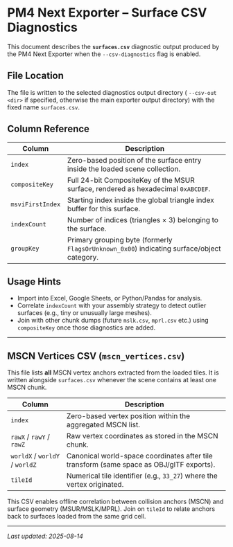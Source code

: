 # PM4 Next Exporter – Surface CSV Diagnostics

This document describes the **`surfaces.csv`** diagnostic output produced by the PM4 Next Exporter when the `--csv-diagnostics` flag is enabled.

## File Location
The file is written to the selected diagnostics output directory ( `--csv-out <dir>` if specified, otherwise the main exporter output directory) with the fixed name `surfaces.csv`.

## Column Reference
| Column | Description |
|--------|-------------|
| `index` | Zero-based position of the surface entry inside the loaded scene collection. |
| `compositeKey` | Full 24-bit CompositeKey of the MSUR surface, rendered as hexadecimal `0xABCDEF`. |
| `msviFirstIndex` | Starting index inside the global triangle index buffer for this surface. |
| `indexCount` | Number of indices (triangles × 3) belonging to the surface. |
| `groupKey` | Primary grouping byte (formerly `FlagsOrUnknown_0x00`) indicating surface/object category. |

## Usage Hints
* Import into Excel, Google Sheets, or Python/Pandas for analysis.
* Correlate `indexCount` with your assembly strategy to detect outlier surfaces (e.g., tiny or unusually large meshes).
* Join with other chunk dumps (future `mslk.csv`, `mprl.csv` etc.) using `compositeKey` once those diagnostics are added.

---
## MSCN Vertices CSV (`mscn_vertices.csv`)

This file lists **all** MSCN vertex anchors extracted from the loaded tiles.  It is written alongside `surfaces.csv` whenever the scene contains at least one MSCN chunk.

| Column | Description |
|--------|-------------|
| `index` | Zero-based vertex position within the aggregated MSCN list. |
| `rawX` / `rawY` / `rawZ` | Raw vertex coordinates as stored in the MSCN chunk. |
| `worldX` / `worldY` / `worldZ` | Canonical world-space coordinates after tile transform (same space as OBJ/glTF exports). |
| `tileId` | Numerical tile identifier (e.g., `33_27`) where the vertex originated. |

This CSV enables offline correlation between collision anchors (MSCN) and surface geometry (MSUR/MSLK/MPRL). Join on `tileId` to relate anchors back to surfaces loaded from the same grid cell.

---
_Last updated: 2025-08-14_
